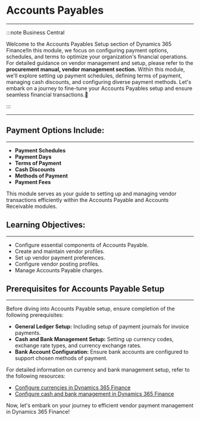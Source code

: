 # Accounts Payables
---


:::note Business Central
<div class="container">
    <div class="custom-note">
        <p> Welcome to the Accounts Payables Setup section of Dynamics 365 Finance!In this module, we focus on configuring payment options, schedules, and terms to optimize your organization's financial operations. For detailed guidance on vendor management and setup, please refer to the <strong>procurement manual, vendor management section.</strong> Within this module, we'll explore setting up payment schedules, defining terms of payment, managing cash discounts, and configuring diverse payment methods. Let's embark on a journey to fine-tune your Accounts Payables setup and ensure seamless financial transactions.🤗</p>
    </div>
</div>
:::

---

## **Payment Options Include:**
---

- **Payment Schedules**
- **Payment Days**
- **Terms of Payment**
- **Cash Discounts**
- **Methods of Payment**
- **Payment Fees**

This module serves as your guide to setting up and managing vendor transactions efficiently within the Accounts Payable and Accounts Receivable modules.

## **Learning Objectives:**
---

- Configure essential components of Accounts Payable.
- Create and maintain vendor profiles.
- Set up vendor payment preferences.
- Configure vendor posting profiles.
- Manage Accounts Payable charges.

## **Prerequisites for Accounts Payable Setup**
---

Before diving into Accounts Payable setup, ensure completion of the following prerequisites:

- **General Ledger Setup:** Including setup of payment journals for invoice payments.
- **Cash and Bank Management Setup:** Setting up currency codes, exchange rate types, and currency exchange rates.
- **Bank Account Configuration:** Ensure bank accounts are configured to support chosen methods of payment.

For detailed information on currency and bank management setup, refer to the following resources:

- [Configure currencies in Dynamics 365 Finance](link-to-currencies-setup-guide)
- [Configure cash and bank management in Dynamics 365 Finance](link-to-cash-bank-setup-guide)

Now, let's embark on your journey to efficient vendor payment management in Dynamics 365 Finance!

